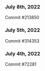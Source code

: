 ### July 8th, 2022

Commit #213850

### July 5th, 2022

Commit #314353


### July 4th, 2022

Commit #72281
